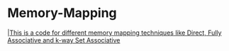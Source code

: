 # Memory-Mapping
|[This is a code for different memory mapping techniques like Direct, Fully Associative and k-way Set Associative](anisha.png)
